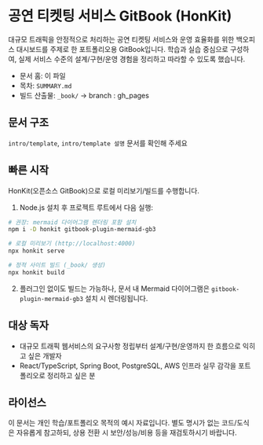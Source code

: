 # 공연 티켓팅 서비스 GitBook (HonKit)

대규모 트래픽을 안정적으로 처리하는 공연 티켓팅 서비스와 운영 효율화를 위한 백오피스 대시보드를 주제로 한 포트폴리오용 GitBook입니다. 학습과 실습 중심으로 구성하여, 실제 서비스 수준의 설계/구현/운영 경험을 정리하고 따라할 수 있도록 했습니다.

-   문서 홈: 이 파일
-   목차: `SUMMARY.md`
-   빌드 산출물: `_book/` -> branch : gh_pages

## 문서 구조

`intro/template`, `intro/template 설명` 문서를 확인해 주세요

## 빠른 시작

HonKit(오픈소스 GitBook)으로 로컬 미리보기/빌드를 수행합니다.

1. Node.js 설치 후 프로젝트 루트에서 다음 실행:

```bash
# 권장: mermaid 다이어그램 렌더링 포함 설치
npm i -D honkit gitbook-plugin-mermaid-gb3

# 로컬 미리보기 (http://localhost:4000)
npx honkit serve

# 정적 사이트 빌드 (_book/ 생성)
npx honkit build
```

2. 플러그인 없이도 빌드는 가능하나, 문서 내 Mermaid 다이어그램은 `gitbook-plugin-mermaid-gb3` 설치 시 렌더링됩니다.

## 대상 독자

-   대규모 트래픽 웹서비스의 요구사항 정립부터 설계/구현/운영까지 한 흐름으로 익히고 싶은 개발자
-   React/TypeScript, Spring Boot, PostgreSQL, AWS 인프라 실무 감각을 포트폴리오로 정리하고 싶은 분

## 라이선스

이 문서는 개인 학습/포트폴리오 목적의 예시 자료입니다. 별도 명시가 없는 코드/도식은 자유롭게 참고하되, 상용 전환 시 보안/성능/비용 등을 재검토하시기 바랍니다.
